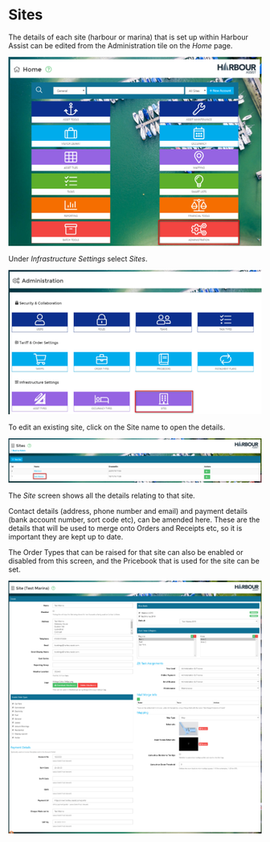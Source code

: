 # Sites #

The details of each site (harbour or marina) that is set up within Harbour Assist can be edited from the Administration tile on the *Home* page.

![image-20200512154151675](image-20200512154151675.png)

Under *Infrastructure Settings* select *Sites*.

![image-20200512154614437](image-20200512154614437.png)

To edit an existing site, click on the Site name to open the details.

![image-20200512155508481](image-20200512155508481.png)

The *Site* screen shows all the details relating to that site.  

Contact details (address, phone number and email) and payment details (bank account number, sort code etc), can be amended here.  These are the details that will be used to merge onto Orders and Receipts etc, so it is important they are kept up to date.

The Order Types that can be raised for that site can also be enabled or disabled from this screen, and the Pricebook that is used for the site can be set.

![image-20200512155749276](image-20200512155749276.png)

